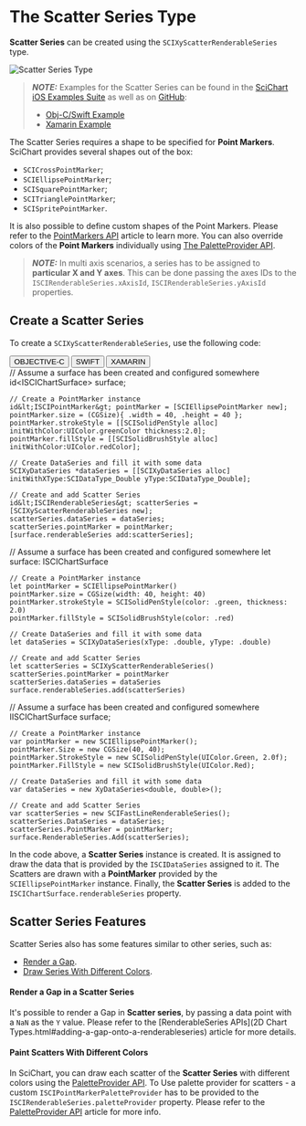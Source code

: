 # The Scatter Series Type
**Scatter Series** can be created using the `SCIXyScatterRenderableSeries` type.

![Scatter Series Type](img/chart-types-2d/scatter-chart-example.png)

> **_NOTE:_** Examples for the Scatter Series can be found in the [SciChart iOS Examples Suite](https://www.scichart.com/examples/ios-chart/) as well as on [GitHub](https://github.com/ABTSoftware/SciChart.iOS.Examples):
> 
> - [Obj-C/Swift Example](https://www.scichart.com/example/ios-scatter-chart-demo/)
> - [Xamarin Example](https://www.scichart.com/example/xamarin-chart-scatter-chart-example/)

The Scatter Series requires a shape to be specified for **Point Markers**. SciChart provides several shapes out of the box:
- `SCICrossPointMarker`; 
- `SCIEllipsePointMarker`; 
- `SCISquarePointMarker`;
- `SCITrianglePointMarker`;
- `SCISpritePointMarker`.

It is also possible to define custom shapes of the Point Markers. Please refer to the [PointMarkers API](pointmarker-api.html) article to learn more. You can also override colors of the **Point Markers** individually using [The PaletteProvider API](paletteprovider-api.html).

> **_NOTE:_** In multi axis scenarios, a series has to be assigned to **particular X and Y axes**. This can be done passing the axes IDs to the `ISCIRenderableSeries.xAxisId`, `ISCIRenderableSeries.yAxisId` properties.

## Create a Scatter Series
To create a `SCIXyScatterRenderableSeries`, use the following code:

<div class="code-snippet-tabs">
  <button class="code-snippet-tab" onclick="showCodeFor(event, 'objectivec')">OBJECTIVE-C</button>
  <button class="code-snippet-tab" onclick="showCodeFor(event, 'swift')">SWIFT</button>
  <button class="code-snippet-tab" onclick="showCodeFor(event, 'cs')">XAMARIN</button>
</div>
<div class="code-snippet" id="objectivec">
    // Assume a surface has been created and configured somewhere
    id&lt;ISCIChartSurface&gt; surface;

    // Create a PointMarker instance
    id&lt;ISCIPointMarker&gt; pointMarker = [SCIEllipsePointMarker new];
    pointMarker.size = (CGSize){ .width = 40, .height = 40 };
    pointMarker.strokeStyle = [[SCISolidPenStyle alloc] initWithColor:UIColor.greenColor thickness:2.0];
    pointMarker.fillStyle = [[SCISolidBrushStyle alloc] initWithColor:UIColor.redColor];
    
    // Create DataSeries and fill it with some data
    SCIXyDataSeries *dataSeries = [[SCIXyDataSeries alloc] initWithXType:SCIDataType_Double yType:SCIDataType_Double];
    
    // Create and add Scatter Series
    id&lt;ISCIRenderableSeries&gt; scatterSeries = [SCIXyScatterRenderableSeries new];
    scatterSeries.dataSeries = dataSeries;
    scatterSeries.pointMarker = pointMarker;
    [surface.renderableSeries add:scatterSeries];
</div>
<div class="code-snippet" id="swift">
    // Assume a surface has been created and configured somewhere
    let surface: ISCIChartSurface

    // Create a PointMarker instance
    let pointMarker = SCIEllipsePointMarker()
    pointMarker.size = CGSize(width: 40, height: 40)
    pointMarker.strokeStyle = SCISolidPenStyle(color: .green, thickness: 2.0)
    pointMarker.fillStyle = SCISolidBrushStyle(color: .red)
    
    // Create DataSeries and fill it with some data
    let dataSeries = SCIXyDataSeries(xType: .double, yType: .double)
    
    // Create and add Scatter Series
    let scatterSeries = SCIXyScatterRenderableSeries()
    scatterSeries.pointMarker = pointMarker
    scatterSeries.dataSeries = dataSeries
    surface.renderableSeries.add(scatterSeries)
</div>
<div class="code-snippet" id="cs">
    // Assume a surface has been created and configured somewhere
    IISCIChartSurface surface;

    // Create a PointMarker instance
    var pointMarker = new SCIEllipsePointMarker();
    pointMarker.Size = new CGSize(40, 40);
    pointMarker.StrokeStyle = new SCISolidPenStyle(UIColor.Green, 2.0f);
    pointMarker.FillStyle = new SCISolidBrushStyle(UIColor.Red);
    
    // Create DataSeries and fill it with some data
    var dataSeries = new XyDataSeries<double, double>();

    // Create and add Scatter Series
    var scatterSeries = new SCIFastLineRenderableSeries();
    scatterSeries.DataSeries = dataSeries;
    scatterSeries.PointMarker = pointMarker;
    surface.RenderableSeries.Add(scatterSeries);
</div>

In the code above, a **Scatter Series** instance is created. It is assigned to draw the data that is provided by the `ISCIDataSeries` assigned to it. The Scatters are drawn with a **PointMarker** provided by the `SCIEllipsePointMarker` instance. Finally, the **Scatter Series** is added to the `ISCIChartSurface.renderableSeries` property.

## Scatter Series Features
Scatter Series also has some features similar to other series, such as:
- [Render a Gap](#render-a-gap-in-a-scatter-series).
- [Draw Series With Different Colors](#paint-scatters-with-different-colors).

#### Render a Gap in a Scatter Series
It's possible to render a Gap in **Scatter series**, by passing a data point with a `NaN` as the `Y` value. Please refer to the [RenderableSeries APIs](2D Chart Types.html#adding-a-gap-onto-a-renderableseries) article for more details.

#### Paint Scatters With Different Colors
In SciChart, you can draw each scatter of the **Scatter Series** with different colors using the [PaletteProvider API](paletteprovider-api.html). 
To Use palette provider for scatters - a custom `ISCIPointMarkerPaletteProvider` has to be provided to the `ISCIRenderableSeries.paletteProvider` property. Please refer to the [PaletteProvider API](paletteprovider-api.html) article for more info.
